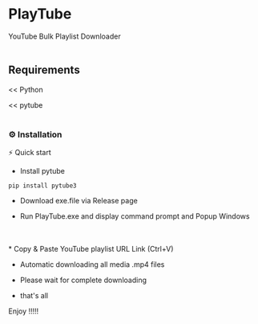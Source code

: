 # PlayTube

YouTube Bulk Playlist Downloader
<br>
<br>
## Requirements

<< Python

<< pytube
<br>
<br>
### ⚙️ Installation

⚡  Quick start

* Install pytube

```
pip install pytube3
```

* Download exe.file via Release page

* Run PlayTube.exe and display command prompt and Popup Windows 
<br>
<br>
* Copy & Paste YouTube playlist URL Link (Ctrl+V)
  
* Automatic downloading all media .mp4 files
  
* Please wait for complete downloading
  
* that's all

 Enjoy !!!!!

